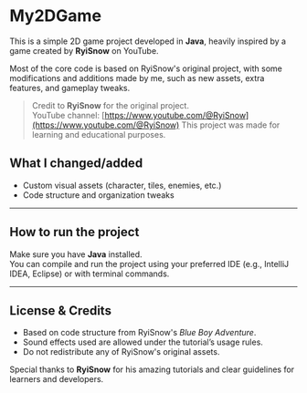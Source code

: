 # My2DGame

This is a simple 2D game project developed in **Java**, heavily inspired by a game created by **RyiSnow** on YouTube.

Most of the core code is based on RyiSnow's original project, with some modifications and additions made by me, such as new assets, extra features, and gameplay tweaks.

> Credit to **RyiSnow** for the original project.  
> YouTube channel: [https://www.youtube.com/@RyiSnow](https://www.youtube.com/@RyiSnow)
> This project was made for learning and educational purposes.

## What I changed/added

- Custom visual assets (character, tiles, enemies, etc.)
- Code structure and organization tweaks

---

## How to run the project

Make sure you have **Java** installed.  
You can compile and run the project using your preferred IDE (e.g., IntelliJ IDEA, Eclipse) or with terminal commands.

---

## License & Credits

- Based on code structure from RyiSnow's *Blue Boy Adventure*.
- Sound effects used are allowed under the tutorial’s usage rules.
- Do not redistribute any of RyiSnow's original assets.

Special thanks to **RyiSnow** for his amazing tutorials and clear guidelines for learners and developers.
